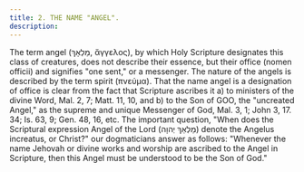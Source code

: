 ```yaml
---
title: 2. THE NAME "ANGEL".
description: 
---
```


The term angel (מַלְאָךְ, ἄγγελος), by which Holy Scripture designates this class of creatures, does not describe their essence, but their office (nomen officii) and signifies "one sent," or a messenger. The nature of the angels is described by the term spirit (πνεύμα). That the name angel is a designation of office is clear from the fact that Scripture ascribes it a) to ministers of the divine Word, Mal. 2, 7; Matt. 11, 10, and b) to the Son of GOO, the "uncreated Angel," as the supreme and unique Messenger of God, Mal. 3, 1; John 3, 17. 34; Is. 63, 9; Gen. 48, 16, etc. The important question, "When does the Scriptural expression Angel of the Lord (מַלְאַךְ יְהוָה) denote the Angelus increatus, or Christ?" our dogmaticians answer as follows: "Whenever the name Jehovah or divine works and worship are ascribed to the Angel in Scripture, then this Angel must be understood to be the Son of God."